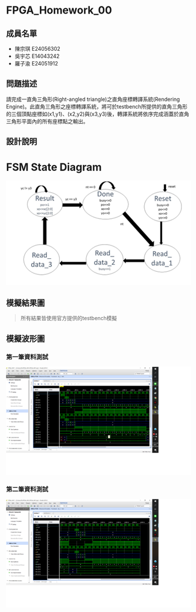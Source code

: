 # FPGA_Homework_00
## 成員名單
* 陳宗琪 E24056302
* 吳宇芯 E14043242
* 羅子渝 E24051912

## 問題描述
請完成一直角三角形(Right-angled triangle)之直角座標轉譯系統(Rendering Engine)。此直角三角形之座標轉譯系統，將可於testbench所提供的直角三角形的三個頂點座標如(x1,y1)、(x2,y2)與(x3,y3)後，轉譯系統將依序完成涵蓋於直角三角形平面內的所有座標點之輸出。

## 設計說明
# FSM State Diagram
![ALt text](https://github.com/Dozis/FPGA_Group_6/blob/master/HW00/image/%E6%8A%95%E5%BD%B1%E7%89%871.JPG?raw=true)
## 模擬結果圖
>所有結果皆使用官方提供的testbench模擬

## 模擬波形圖
### 第一筆資料測試
![Alt text](https://github.com/Dozis/FPGA_Group_6/blob/master/HW00/image/%E7%AC%AC%E4%B8%80%E7%AD%86%E8%B3%87%E6%96%99%E6%B8%AC%E8%A9%A6.png?raw=true)
### 第二筆資料測試
![Alt text](https://github.com/Dozis/FPGA_Group_6/blob/master/HW00/image/%E7%AC%AC%E4%BA%8C%E7%AD%86%E8%B3%87%E6%96%99%E6%B8%AC%E8%A9%A6.png?raw=true)
